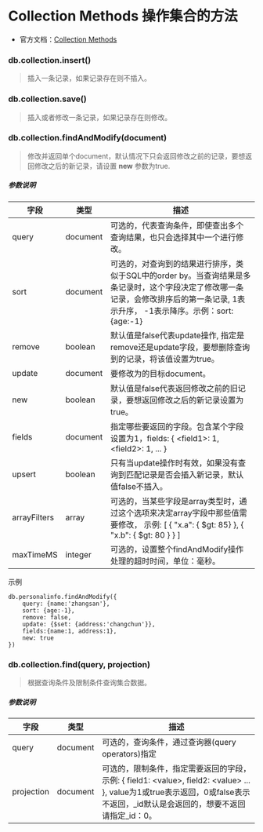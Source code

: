 # Collection Methods 操作集合的方法

* 官方文档：[Collection Methods](https://docs.mongodb.com/master/reference/method/js-collection/)


### db.collection.insert()

> 插入一条记录，如果记录存在则不插入。


### db.collection.save()

> 插入或者修改一条记录，如果记录存在则修改。

### db.collection.findAndModify(document)

> 修改并返回单个document，默认情况下只会返回修改之前的记录，要想返回修改之后的新记录，请设置 **new** 参数为true.

##### 参数说明

|字段|类型|描述|
|---|---|---|
|query|document|可选的，代表查询条件，即使查出多个查询结果，也只会选择其中一个进行修改。|
|sort|document|可选的，对查询到的结果进行排序，类似于SQL中的order by。当查询结果是多条记录时，这个字段决定了修改哪一条记录，会修改排序后的第一条记录, 1表示升序， -1表示降序。示例：sort: {age:-1}|
|remove|boolean|默认值是false代表update操作, 指定是remove还是update字段，要想删除查询到的记录，将该值设置为true。|
|update|document|要修改为的目标document。|
|new|boolean|默认值是false代表返回修改之前的旧记录，要想返回修改之后的新记录设置为true。|
|fields|document|指定哪些要返回的字段。包含某个字段设置为1，fields: { \<field1>: 1, \<field2>: 1, ... }|
|upsert|boolean|只有当update操作时有效，如果没有查询到匹配记录是否会插入新记录，默认值false不插入。|
|arrayFilters|array|可选的，当某些字段是array类型时，通过这个选项来决定array字段中那些值需要修改， 示例: \[ { "x.a": { $gt: 85} }, { "x.b": { $gt: 80 } } ]|
|maxTimeMS|integer|可选的，设置整个findAndModify操作处理的超时时间，单位：毫秒。|

示例
```
db.personalinfo.findAndModify({
	query: {name:'zhangsan'},
	sort: {age:-1},
	remove: false,
	update: {$set: {address:'changchun'}},
	fields:{name:1, address:1},
	new: true
})
```


### db.collection.find(query, projection)

> 根据查询条件及限制条件查询集合数据。

>

##### 参数说明

|字段|类型|描述|
|---|---|---|
|query|document|可选的，查询条件，通过查询器(query operators)指定|
|projection|document|可选的，限制条件，指定需要返回的字段，示例: { field1: \<value>, field2: \<value> ... }, value为1或true表示返回，0或false表示不返回，_id默认是会返回的，想要不返回请指定_id：0。|











